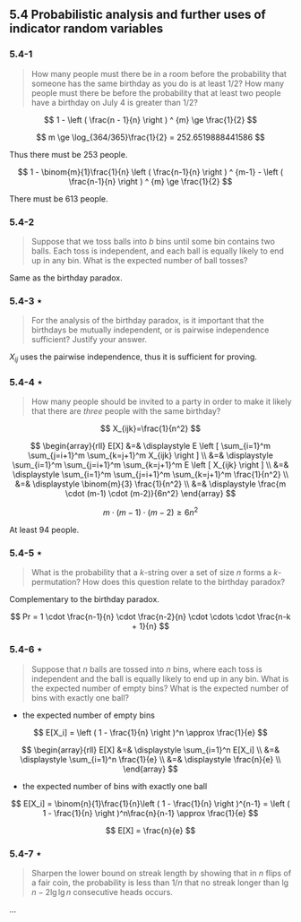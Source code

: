 ## 5.4 Probabilistic analysis and further uses of indicator random variables

### 5.4-1 

> How many people must there be in a room before the probability that someone has the same birthday as you do is at least $1/2$? How many people must there be before the probability that at least two people have a birthday on July 4 is greater than $1/2$?

$$
1 - \left ( \frac{n - 1}{n} \right ) ^ {m} \ge \frac{1}{2}
$$

$$
m \ge \log_{364/365}\frac{1}{2} = 252.6519888441586
$$

Thus there must be 253 people.

$$
1 - \binom{m}{1}\frac{1}{n} \left ( \frac{n-1}{n} \right ) ^ {m-1} - \left ( \frac{n-1}{n} \right ) ^ {m} \ge \frac{1}{2}
$$

There must be 613 people.

### 5.4-2

> Suppose that we toss balls into $b$ bins until some bin contains two balls. Each toss is independent, and each ball is equally likely to end up in any bin. What is the expected number of ball tosses?

Same as the birthday paradox.

### 5.4-3 $\star$

> For the analysis of the birthday paradox, is it important that the birthdays be mutually independent, or is pairwise independence sufficient? Justify your answer.

$X_{ij}$ uses the pairwise independence, thus it is sufficient for proving.

### 5.4-4 $\star$

> How many people should be invited to a party in order to make it likely that there are _three_ people with the same birthday?

$$
X_{ijk}=\frac{1}{n^2}
$$

$$
\begin{array}{rll}
E[X] &=& \displaystyle E \left [ \sum_{i=1}^m \sum_{j=i+1}^m \sum_{k=j+1}^m X_{ijk} \right ] \\
&=& \displaystyle \sum_{i=1}^m \sum_{j=i+1}^m \sum_{k=j+1}^m E \left [ X_{ijk} \right ] \\
&=& \displaystyle \sum_{i=1}^m \sum_{j=i+1}^m \sum_{k=j+1}^m \frac{1}{n^2} \\
&=& \displaystyle \binom{m}{3} \frac{1}{n^2} \\
&=& \displaystyle \frac{m \cdot (m-1) \cdot (m-2)}{6n^2}
\end{array}
$$

$$
m \cdot (m-1) \cdot (m-2) \ge 6n^2
$$

At least 94 people.

### 5.4-5 $\star$

> What is the probability that a $k$-string over a set of size $n$ forms a $k$-permutation? How does this question relate to the birthday paradox?

Complementary to the birthday paradox.

$$
Pr = 1 \cdot \frac{n-1}{n} \cdot \frac{n-2}{n} \cdot \cdots \cdot \frac{n-k + 1}{n}
$$

### 5.4-6 $\star$

> Suppose that $n$ balls are tossed into $n$ bins, where each toss is independent and the ball is equally likely to end up in any bin. What is the expected number of empty bins? What is the expected number of bins with exactly one ball?

* the expected number of empty bins

$$
E[X_i] = \left ( 1 - \frac{1}{n} \right )^n \approx \frac{1}{e}
$$

$$
\begin{array}{rll}
E[X] &=& \displaystyle \sum_{i=1}^n E[X_i] \\
&=& \displaystyle \sum_{i=1}^n \frac{1}{e} \\
&=& \displaystyle \frac{n}{e} \\
\end{array}
$$

* the expected number of bins with exactly one ball

$$
E[X_i] = \binom{n}{1}\frac{1}{n}\left ( 1 - \frac{1}{n} \right )^{n-1} = \left ( 1 - \frac{1}{n} \right )^n\frac{n}{n-1} \approx \frac{1}{e}
$$

$$
E[X] = \frac{n}{e}
$$


### 5.4-7 $\star$

> Sharpen the lower bound on streak length by showing that in $n$ flips of a fair coin, the probability is less than $1/n$ that no streak longer than $\lg n - 2 \lg \lg n$ consecutive heads occurs.

$\dots$
